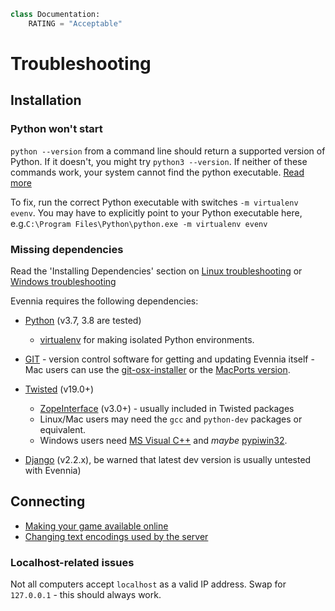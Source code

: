 ```python
class Documentation:
    RATING = "Acceptable"
```

# Troubleshooting

## Installation
### Python won't start
`python --version` from a command line should return a supported version of Python. 
If it doesn't, you might try `python3 --version`. If neither of these commands work, 
your system cannot find the python executable. [Read more](https://wiki.python.org/moin/BeginnersGuide/Download)

To fix, run the correct Python executable with switches `-m virtualenv evenv`. You may have to explicitly point to your Python executable here, e.g.`C:\Program Files\Python\python.exe -m virtualenv evenv`  

### Missing dependencies
Read the 'Installing Dependencies' section on [Linux troubleshooting](../../related_topics/troubleshooting/linux-troubleshooting) or [Windows troubleshooting](../../related_topics/troubleshooting/windows-troubleshooting)

Evennia requires the following dependencies:
- [Python](http://www.python.org) (v3.7, 3.8 are tested)
  - [virtualenv](../../tutorials_and_examples/python/virtualenv) for making isolated
    Python environments.

- [GIT](http://git-scm.com/) - version control software for getting and
updating Evennia itself - Mac users can use the
[git-osx-installer](http://code.google.com/p/git-osx-installer/) or the
[MacPorts version](http://git-scm.com/book/en/Getting-Started-Installing-Git#Installing-on-Mac).
- [Twisted](http://twistedmatrix.com) (v19.0+)
  - [ZopeInterface](http://www.zope.org/Products/ZopeInterface) (v3.0+)  - usually included in Twisted packages
  - Linux/Mac users may need the `gcc` and `python-dev` packages or equivalent.
  - Windows users need [MS Visual C++](https://aka.ms/vs/16/release/vs_buildtools.exe) and *maybe* [pypiwin32](https://pypi.python.org/pypi/pypiwin32).
- [Django](http://www.djangoproject.com) (v2.2.x), be warned that latest dev
  version is usually untested with Evennia)

## Connecting
- [Making your game available online](../../related_topics/technical/online-setup)
- [Changing text encodings used by the server](../../evennia_core/system/portal/Text-Encodings)

### Localhost-related issues
Not all computers accept `localhost` as a valid IP address. Swap for `127.0.0.1` - this should always work.


